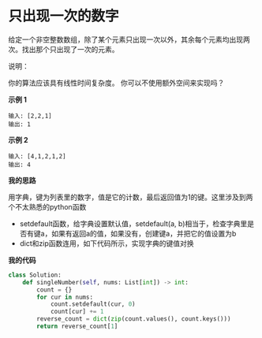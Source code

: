 # 只出现一次的数字

给定一个非空整数数组，除了某个元素只出现一次以外，其余每个元素均出现两次。找出那个只出现了一次的元素。

说明：

你的算法应该具有线性时间复杂度。 你可以不使用额外空间来实现吗？

**示例 1**
```
输入: [2,2,1]
输出: 1
```

**示例 2**
```
输入: [4,1,2,1,2]
输出: 4
```

**我的思路**

用字典，键为列表里的数字，值是它的计数，最后返回值为1的键。这里涉及到两个不太熟悉的python函数
- setdefault函数，给字典设置默认值，setdefault(a, b)相当于，检查字典里是否有键a，如果有返回a的值，如果没有，创建键a，并把它的值设置为b
- dict和zip函数连用，如下代码所示，实现字典的键值对换

**我的代码**
```python
class Solution:
    def singleNumber(self, nums: List[int]) -> int:
        count = {}
        for cur in nums:
            count.setdefault(cur, 0)
            count[cur] += 1
        reverse_count = dict(zip(count.values(), count.keys()))
        return reverse_count[1]
```
